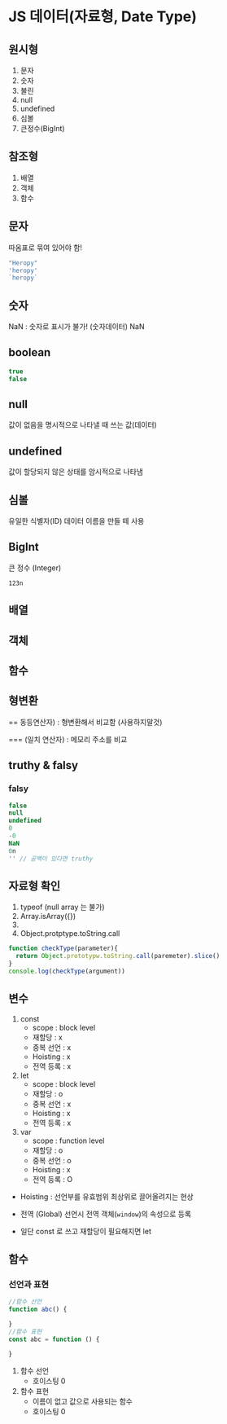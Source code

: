 # JS 데이터(자료형, Date Type)

## 원시형
1. 문자
1. 숫자
1. 불린
1. null
1. undefined
1. 심볼
1. 큰정수(BigInt)

## 참조형
1. 배열
1. 객체
1. 함수

## 문자

따옴표로 묶여 있어야 함!

```js
"Heropy"
'heropy'
`heropy`
```

## 숫자

NaN : 숫자로 표시가 불가! (숫자데이터)
NaN

## boolean

```js
true
false
```

## null
값이 없음을 명시적으로 나타낼 때 쓰는 값(데이터)

## undefined
값이 할당되지 않은 상태를 암시적으로 나타냄

## 심볼

유일한 식별자(ID) 데이터 이름을 만들 떼 사용

## BigInt

큰 정수 (Integer)

`123n`

## 배열

## 객체

## 함수

## 형변환

== 동등연산자) : 형변환해서 비교함 (사용하지말것)

=== (일치 연산자) : 메모리 주소를 비교

## truthy & falsy

### falsy

```js
false
null
undefined
0
-0
NaN
0n
'' // 공백이 있다면 truthy
```

## 자료형 확인

1. typeof (null array 는 불가)
1. Array.isArray({})
1. 
1. Object.protptype.toString.call

```js
function checkType(parameter){
  return Object.prototypw.toString.call(paremeter).slice()
}
console.log(checkType(argument))
```

## 변수

1. const
   - scope : block level
   - 재할당 : x
   - 중복 선언 : x
   - Hoisting : x
   - 전역 등록 : x
1. let
   - scope : block level
   - 재할당 : o
   - 중복 선언 : x
   - Hoisting : x
   - 전역 등록 : x
1. var
    - scope : function level
    - 재할당 : o
    - 중복 선언 : o
    - Hoisting : x
    - 전역 등록 : O

- Hoisting : 선언부를 유효범위 최상위로 끌어올려지는 현상
- 전역 (Global) 선언시 전역 객체(`window`)의 속성으로 등록 

- 일단 const 로 쓰고 재할당이 필요해지면 let

## 함수

### 선언과 표현

```js
//함수 선언
function abc() {

}
//함수 표현 
const abc = function () {

}
```

1. 함수 선언
    - 호이스팅 0
1. 함수 표현
    - 이름이 없고 값으로 사용되는 함수
    - 호이스팅 0